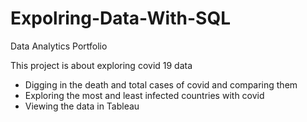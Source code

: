 # Expolring-Data-With-SQL
Data Analytics Portfolio 

This project is about exploring covid 19 data 
- Digging in the death and total cases of covid and comparing them
- Exploring the most and least infected countries with covid 
- Viewing the data in Tableau
